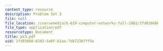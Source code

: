 ```yaml
---
content_type: resource
description: Problem Set 3
file: null
file_location: /coursemedia/6-829-computer-networks-fall-2002/1fd8366062825e8fb1aa7db72307ff5e_ps3.pdf
file_type: application/pdf
resourcetype: Document
title: ps3.pdf
uid: 1fd83660-6282-5e8f-b1aa-7db72307ff5e
---
```

